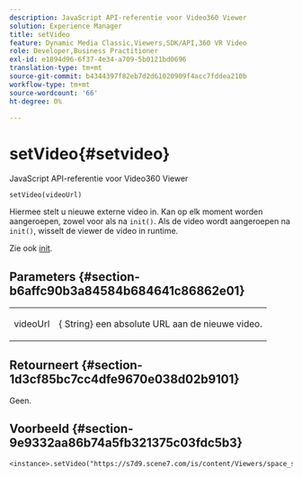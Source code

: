 ```yaml
---
description: JavaScript API-referentie voor Video360 Viewer
solution: Experience Manager
title: setVideo
feature: Dynamic Media Classic,Viewers,SDK/API,360 VR Video
role: Developer,Business Practitioner
exl-id: e1894d96-6f37-4e34-a709-5b0121bd0696
translation-type: tm+mt
source-git-commit: b4344397f82eb7d2d61020909f4acc7fddea210b
workflow-type: tm+mt
source-wordcount: '66'
ht-degree: 0%

---
```


# setVideo{#setvideo}

JavaScript API-referentie voor Video360 Viewer

`setVideo(videoUrl)`

Hiermee stelt u nieuwe externe video in. Kan op elk moment worden aangeroepen, zowel voor als na `init()`. Als de video wordt aangeroepen na `init()`, wisselt de viewer de video in runtime.

Zie ook [init](../../../c-html5-s7-aem-asset-viewers/c-html5-video-reference/c-html5-video-viewer-20-javascriptapiref/r-html5-video-viewer-20-javascriptapiref-init.md#reference-3b570ba8b35045d6b30fb178c21a66c6).

## Parameters {#section-b6affc90b3a84584b684641c86862e01}

<table id="table_896DFF34A68A403DB93A6D597461A573"> 
 <tbody> 
  <tr> 
   <td colname="col1"> <p> <span class="codeph"> videoUrl  </span> </p> </td> 
   <td colname="col2"> <p>{<span class="codeph"> String</span>} een absolute URL aan de nieuwe video. </p> </td> 
  </tr> 
 </tbody> 
</table>

## Retourneert {#section-1d3cf85bc7cc4dfe9670e038d02b9101}

Geen.

## Voorbeeld {#section-9e9332aa86b74a5fb321375c03fdc5b3}

```
<instance>.setVideo("https://s7d9.scene7.com/is/content/Viewers/space_station_360")
```
